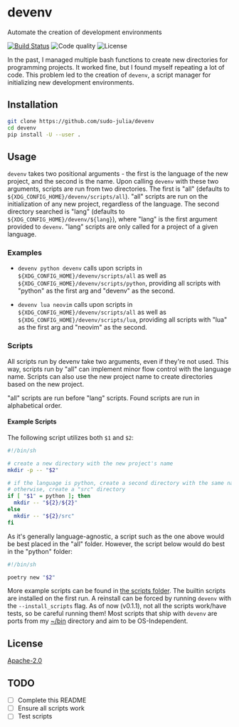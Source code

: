 # devenv

Automate the creation of development environments

[![Build Status](https://scrutinizer-ci.com/g/sudo-julia/devenv/badges/build.png?b=main)](https://scrutinizer-ci.com/g/sudo-julia/devenv/build-status/main)
![Code quality](https://img.shields.io/scrutinizer/quality/g/sudo-julia/devenv)
![License](https://img.shields.io/github/license/sudo-julia/devenv)

In the past, I managed multiple bash functions to create new directories for programming
projects. It worked fine, but I found myself repeating a lot of code. This problem led
to the creation of `devenv`, a script manager for initializing new development
environments.

## Installation

```bash
git clone https://github.com/sudo-julia/devenv
cd devenv
pip install -U --user .
```

## Usage

`devenv` takes two positional arguments - the first is the language of the new project,
and the second is the name. Upon calling `devenv` with these two arguments, scripts are run from two
directories. The first is "all" (defaults to `${XDG_CONFIG_HOME}/devenv/scripts/all`). "all"
scripts are run on the initialization of any new project, regardless of the language.
The second directory searched is "lang" (defaults to `${XDG_CONFIG_HOME}/devenv/${lang}`),
where "lang" is the first argument provided to `devenv`. "lang" scripts are only called for a
project of a given language.

### Examples

- `devenv python devenv` calls upon scripts in `${XDG_CONFIG_HOME}/devenv/scripts/all`
  as well as `${XDG_CONFIG_HOME}/devenv/scripts/python`, providing all scripts with
  "python" as the first arg and "devenv" as the second.

- `devenv lua neovim` calls upon scripts in `${XDG_CONFIG_HOME}/devenv/scripts/all`
  as well as `${XDG_CONFIG_HOME}/devenv/scripts/lua`, providing all scripts with
  "lua" as the first arg and "neovim" as the second.

### Scripts

All scripts run by devenv take two arguments, even if they're not used. This way,
scripts run by "all" can implement minor flow control with the language name. Scripts
can also use the new project name to create directories based on the new project.

"all" scripts are run before "lang" scripts. Found scripts are run in alphabetical order.

#### Example Scripts

The following script utilizes both `$1` and `$2`:

```bash
#!/bin/sh

# create a new directory with the new project's name
mkdir -p -- "$2"

# if the language is python, create a second directory with the same name
# otherwise, create a "src" directory
if [ "$1" = python ]; then
  mkdir -- "${2}/${2}"
else
  mkdir -- "${2}/src"
fi
```

As it's generally language-agnostic, a script such as the one above would be best placed
in the "all" folder. However, the script below would do best in the "python" folder:

```bash
#!/bin/sh

poetry new "$2"
```

More example scripts can be found in [the scripts folder](./scripts). The builtin scripts
are installed on the first run. A reinstall can be forced by running `devenv` with the
`--install_scripts` flag. As of now (v0.1.1), not all the scripts work/have tests, so be
careful running them! Most scripts that ship with `devenv` are ports from my [~/bin](https://github.com/sudo-julia/bin) directory and
aim to be OS-Independent.

## License

[Apache-2.0](./LICENSE)

## TODO

- [ ] Complete this README
- [ ] Ensure all scripts work
- [ ] Test scripts

